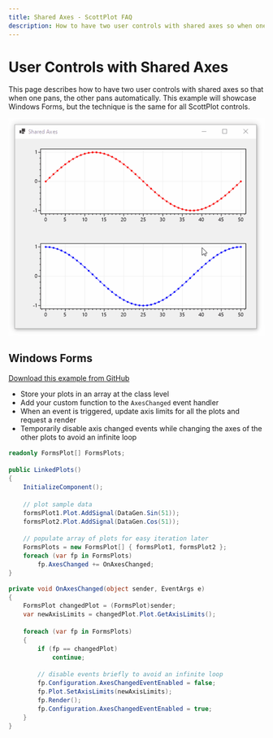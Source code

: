 ```yaml
---
title: Shared Axes - ScottPlot FAQ
description: How to have two user controls with shared axes so when one pans, the other pans automatically
---
```


# User Controls with Shared Axes

This page describes how to have two user controls with shared axes so that when one pans, the other pans automatically. This example will showcase Windows Forms, but the technique is the same for all ScottPlot controls.

<div class="text-center">

![](shared.gif)

</div>

## Windows Forms

[Download this example from GitHub](https://github.com/ScottPlot/Website/tree/main/src/faq/shared-axes/src/)

* Store your plots in an array at the class level
* Add your custom function to the `AxesChanged` event handler
* When an event is triggered, update axis limits for all the plots and request a render
* Temporarily disable axis changed events while changing the axes of the other plots to avoid an infinite loop

```cs
readonly FormsPlot[] FormsPlots;

public LinkedPlots()
{
    InitializeComponent();

    // plot sample data
    formsPlot1.Plot.AddSignal(DataGen.Sin(51));
    formsPlot2.Plot.AddSignal(DataGen.Cos(51));

    // populate array of plots for easy iteration later
    FormsPlots = new FormsPlot[] { formsPlot1, formsPlot2 };
    foreach (var fp in FormsPlots)
        fp.AxesChanged += OnAxesChanged;
}
```

```cs
private void OnAxesChanged(object sender, EventArgs e)
{
    FormsPlot changedPlot = (FormsPlot)sender;
    var newAxisLimits = changedPlot.Plot.GetAxisLimits();

    foreach (var fp in FormsPlots)
    {
        if (fp == changedPlot)
            continue;

        // disable events briefly to avoid an infinite loop
        fp.Configuration.AxesChangedEventEnabled = false;
        fp.Plot.SetAxisLimits(newAxisLimits);
        fp.Render();
        fp.Configuration.AxesChangedEventEnabled = true;
    }
}
```